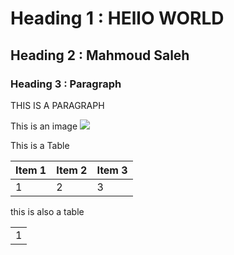 # Heading 1 :  HEllO WORLD

## Heading 2 : Mahmoud Saleh 

### Heading 3 : Paragraph 

THIS IS A PARAGRAPH 

This is an image 
<img src="https://avatars3.githubusercontent.com/u/3666484?v=3&s=460">


This is a Table 


Item 1 | Item 2 | Item 3|
------| ------- | ------|
1|2|3


this is also a table 

<table>

<tr> 
	<td>
	1
	</td>

</tr>



